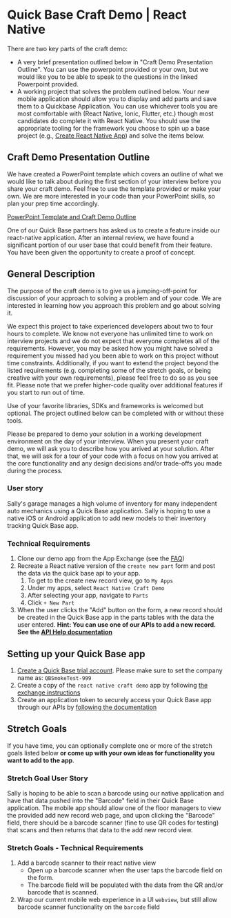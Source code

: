# Quick Base Craft Demo | React Native

There are two key parts of the craft demo:

* A very brief presentation outlined below in "Craft Demo Presentation Outline". You can use the powerpoint provided or your own, but we would like you to be able to speak to the questions in the linked Powerpoint provided.
* A working project that solves the problem outlined below. Your new mobile application should allow you to display and add parts and save them to a Quickbase Application. You can use whichever tools you are most comfortable with (React Native, Ionic, Flutter, etc.) though most candidates do complete it with React Native. You should use the appropriate tooling for the framework you choose to spin up a base project (e.g., [Create React Native App](https://reactnative.dev/docs/environment-setup)) and solve the items below.

## Craft Demo Presentation Outline

We have created a PowerPoint template which covers an outline of what we would like to talk about during the first section of your interview before you share your craft demo. Feel free to use the template provided or make your own. We are more interested in your code than your PowerPoint skills, so plan your prep time accordingly.

[PowerPoint Template and Craft Demo Outline](https://github.com/QuickBase/interview-demos/blob/master/QuickBase_CraftDemo_PresentationTemplate.pptx)

One of our Quick Base partners has asked us to create a feature inside our react-native application. 
After an internal review, we have found a significant portion of our user base that could benefit from their feature. 
You have been given the opportunity to create a proof of concept. 

## General Description

The purpose of the craft demo is to give us a jumping-off-point for discussion of your approach to solving a problem and of your code. We are interested in learning how you approach this problem and go about solving it.

We expect this project to take experienced developers about two to four hours to complete. We know not everyone has unlimited time to work on interview projects and we do not expect that everyone completes all of the requirements. However, you may be asked how you might have solved a requirement you missed had you been able to work on this project without time constraints. Additionally, if you want to extend the project beyond the listed requirements (e.g. completing some of the stretch goals, or being creative with your own requirements), please feel free to do so as you see fit. Please note that we prefer higher-code quality over additional features if you start to run out of time.

Use of your favorite libraries, SDKs and frameworks is welcomed but optional. The project outlined below can be completed with or without these tools.

Please be prepared to demo your solution in a working development environment on the day of your interview. When you present your craft demo, we will ask you to describe how you arrived at your solution. After that, we will ask for a tour of your code with a focus on how you arrived at the core functionality and any design decisions and/or trade-offs you made during the process.

### User story
Sally's garage manages a high volume of inventory for many independent auto mechanics using a Quick Base application. 
Sally is hoping to use a native iOS or Android application to add new models to their inventory tracking Quick Base app. 

### Technical Requirements

1. Clone our demo app from the App Exchange (see the [FAQ](#faq))
1. Recreate a React native version of the `create new part` form and post the data via the quick base api to your app.
    1. To get to the create new record view, go to `My Apps`
    1. Under my apps, select `React Native Craft Demo`
    1. After selecting your app, navigate to `Parts`
    1. Click `+ New Part` 
1. When the user clicks the "Add" button on the form, a new record should be created in the Quick Base app in the parts tables with the data the user entered. **Hint: You can use one of our APIs to add a new record. See the [API Help documentation](https://help.quickbase.com/api-guide/index.html#add_record.html%3FTocPath%3DQuick%2520Base%2520API%2520Call%2520Reference%7C_____6)** 

## Setting up your Quick Base app <a name="faq"/>
1. [Create a Quick Base trial account](https://www.quickbase.com/trial-register). Please make sure to set the company name as: `QBSmokeTest-999`
1. Create a copy of the `react native craft demo` app by following [the exchange instructions](https://help.quickbase.com/user-assistance/create_database_from_template.html)
1. Create an application token to securely access your Quick Base app through our APIs by [following the documentation](https://help.quickbase.com/user-assistance/app_tokens.html)


## Stretch Goals
If you have time, you can optionally complete one or more of the stretch goals listed below **or come up with your own ideas for functionality you want to add to the app**.

### Stretch Goal User Story
Sally is hoping to be able to scan a barcode using our native application and have that data pushed into the "Barcode" 
field in their Quick Base application. The mobile app should allow one of the floor managers to view the provided add 
new record web page, and upon clicking the "Barcode" field, there should be a barcode scanner (fine to use QR codes 
for testing) that scans and then returns that data to the add new record view.   

### Stretch Goals - Technical Requirements
1. Add a barcode scanner to their react native view
    * Open up a barcode scanner when the user taps the barcode field on the form. 
    * The barcode field will be populated with the data from the QR and/or barcode that is scanned.
1. Wrap our current mobile web experience in a UI `webview`, but still allow barcode scanner functionality on the `barcode` field
    
